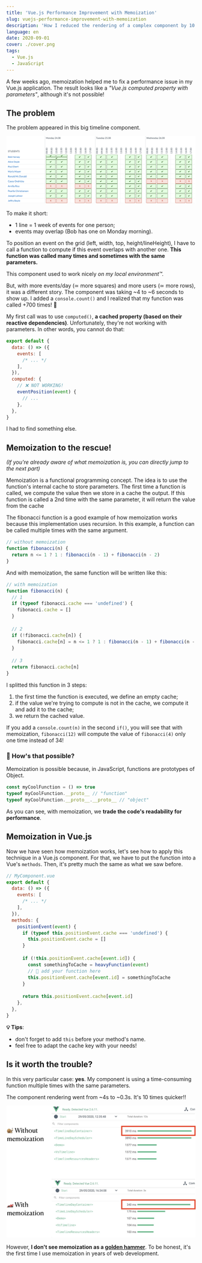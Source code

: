```yaml
---
title: 'Vue.js Performance Improvement with Memoization'
slug: vuejs-performance-improvement-with-memoization
description: 'How I reduced the rendering of a complex component by 10 (from ~4s to ~0.3s).'
language: en
date: 2020-09-01
cover: ./cover.png
tags:
  - Vue.js
  - JavaScript
---
```


A few weeks ago, memoization helped me to fix a performance issue in my Vue.js application. The
result looks like a _"Vue.js computed property with parameters"_, although it's not possible!

## The problem

The problem appeared in this big timeline component.

![the timeline component](./example.png)

To make it short:

- 1 line = 1 week of events for one person;
- events may overlap (Bob has one on Monday morning).

To position an event on the grid (left, width, top, height/lineHeight), I have to call a function to
compute if this event overlaps with another one. **This function was called many times and sometimes
with the same parameters.**

This component used to work nicely _on my local environment™️._

But, with more events/day (≃ more squares) and more users (≃ more rows), it was a different story.
The component was taking ~4 to ~6 seconds to show up. I added a `console.count()` and I realized
that my function was called +700 times! 🙈

My first call was to use `computed()`, **a cached property (based on their reactive dependencies)**.
Unfortunately, they're not working with parameters. In other words, you cannot do that:

```js
export default {
  data: () => ({
    events: [
      /* ... */
    ],
  }),
  computed: {
    // ❌ NOT WORKING!
    eventPosition(event) {
      // ...
    },
  },
}
```

I had to find something else.

## Memoization to the rescue!

_(If you're already aware of what memoization is, you can directly jump to the next part)_

Memoization is a functional programming concept. The idea is to use the function's internal cache to
store parameters. The first time a function is called, we compute the value then we store in a cache
the output. If this function is called a 2nd time with the same parameter, it will return the value
from the cache

The fibonacci function is a good example of how memoization works because this implementation uses
recursion. In this example, a function can be called multiple times with the same argument.

```js
// without memoization
function fibonacci(n) {
  return n <= 1 ? 1 : fibonacci(n - 1) + fibonacci(n - 2)
}
```

And with memoization, the same function will be written like this:

```js
// with memoization
function fibonacci(n) {
  // 1
  if (typeof fibonacci.cache === 'undefined') {
    fibonacci.cache = []
  }

  // 2
  if (!fibonacci.cache[n]) {
    fibonacci.cache[n] = n <= 1 ? 1 : fibonacci(n - 1) + fibonacci(n - 2)
  }

  // 3
  return fibonacci.cache[n]
}
```

I splitted this function in 3 steps:

1. the first time the function is executed, we define an empty cache;
2. if the value we're trying to compute is not in the cache, we compute it and add it to the cache;
3. we return the cached value.

If you add a `console.count(n)` in the second `if()`, you will see that with memoization,
`fibonacci(12)` will compute the value of `fibonacci(4)` only one time instead of 34!

### 🧐 How's that possible?

Memoization is possible because, in JavaScript, functions are prototypes of Object.

```js
const myCoolFunction = () => true
typeof myCoolFunction.__proto__ // "function"
typeof myCoolFunction.__proto__.__proto__ // "object"
```

As you can see, with memoization, we **trade the code's readability for performance**.

## Memoization in Vue.js

Now we have seen how memoization works, let's see how to apply this technique in a Vue.js component.
For that, we have to put the function into a Vue's `methods`. Then, it's pretty much the same as
what we saw before.

```js
// MyComponent.vue
export default {
  data: () => ({
    events: [
      /* ... */
    ],
  }),
  methods: {
    positionEvent(event) {
      if (typeof this.positionEvent.cache === 'undefined') {
        this.positionEvent.cache = []
      }

      if (!this.positionEvent.cache[event.id]) {
        const somethingToCache = heavyFunction(event)
        // 🔼 add your function here
        this.positionEvent.cache[event.id] = somethingToCache
      }

      return this.positionEvent.cache[event.id]
    },
  },
}
```

**💡 Tips**:

- don't forget to add `this` before your method's name.
- feel free to adapt the cache key with your needs!

## Is it worth the trouble?

In this very particular case: **yes**. My component is using a time-consuming function multiple
times with the same parameters.

The component rendering went from ~4s to ~0.3s. It's 10 times quicker!!

![performance gains with memoization](./with-without-memo.jpeg)

However, **I don't see memoization as a
[golden hammer](https://en.wikipedia.org/wiki/Law_of_the_instrument)**. To be honest, it's the first
time I use memoization in years of web development.
